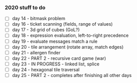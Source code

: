 ### 2020 stuff to do

- [ ] day 14 - bitmask problem
- [ ] day 16 - ticket scanning (fields, range of values)
- [ ] day 17 - 3d grid of cubes (GoL?)
- [ ] day 18 - expression evaluation, left-to-right precedence
- [ ] day 19 - evaluate messages match a rule
- [ ] day 20 - tile arrangement (rotate array, match edges)
- [ ] day 21 - allergen finder
- [ ] day 22 - PART 2 - recursive card game (war)
- [ ] day 23 - IN PROGRESS - linked list, splice
- [ ] day 24 - hexagonal tile traversal
- [ ] day 25 - PART 2 - completes after finishing all other days
